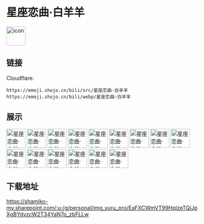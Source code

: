 # 星座恋曲·白羊羊
<img src="https://emoji.shojo.cn/bili/src/星座恋曲·白羊羊/icon.png" width="50" height="50" alt="icon">

## 链接
Cloudflare:
```
https://emoji.shojo.cn/bili/src/星座恋曲·白羊羊
https://emoji.shojo.cn/bili/webp/星座恋曲·白羊羊
```
## 展示
<img src="https://emoji.shojo.cn/bili/src/星座恋曲·白羊羊/星座恋曲·白羊羊-咩呀？.png" width="50" height="50" alt="星座恋曲·白羊羊-咩呀？">
<img src="https://emoji.shojo.cn/bili/src/星座恋曲·白羊羊/星座恋曲·白羊羊-薅羊毛.png" width="50" height="50" alt="星座恋曲·白羊羊-薅羊毛">
<img src="https://emoji.shojo.cn/bili/src/星座恋曲·白羊羊/星座恋曲·白羊羊-捏捏.png" width="50" height="50" alt="星座恋曲·白羊羊-捏捏">
<img src="https://emoji.shojo.cn/bili/src/星座恋曲·白羊羊/星座恋曲·白羊羊-慌了.png" width="50" height="50" alt="星座恋曲·白羊羊-慌了">
<img src="https://emoji.shojo.cn/bili/src/星座恋曲·白羊羊/星座恋曲·白羊羊-冲.png" width="50" height="50" alt="星座恋曲·白羊羊-冲">
<img src="https://emoji.shojo.cn/bili/src/星座恋曲·白羊羊/星座恋曲·白羊羊-毁灭吧.png" width="50" height="50" alt="星座恋曲·白羊羊-毁灭吧">
<img src="https://emoji.shojo.cn/bili/src/星座恋曲·白羊羊/星座恋曲·白羊羊-气呼呼.png" width="50" height="50" alt="星座恋曲·白羊羊-气呼呼">
<img src="https://emoji.shojo.cn/bili/src/星座恋曲·白羊羊/星座恋曲·白羊羊-羊羊得意.png" width="50" height="50" alt="星座恋曲·白羊羊-羊羊得意">
<img src="https://emoji.shojo.cn/bili/src/星座恋曲·白羊羊/星座恋曲·白羊羊-把心给你.png" width="50" height="50" alt="星座恋曲·白羊羊-把心给你">
<img src="https://emoji.shojo.cn/bili/src/星座恋曲·白羊羊/星座恋曲·白羊羊-好耶.png" width="50" height="50" alt="星座恋曲·白羊羊-好耶">
<img src="https://emoji.shojo.cn/bili/src/星座恋曲·白羊羊/星座恋曲·白羊羊-揍你.png" width="50" height="50" alt="星座恋曲·白羊羊-揍你">
<img src="https://emoji.shojo.cn/bili/src/星座恋曲·白羊羊/星座恋曲·白羊羊-上头.png" width="50" height="50" alt="星座恋曲·白羊羊-上头">
<img src="https://emoji.shojo.cn/bili/src/星座恋曲·白羊羊/星座恋曲·白羊羊-下头.png" width="50" height="50" alt="星座恋曲·白羊羊-下头">
<img src="https://emoji.shojo.cn/bili/src/星座恋曲·白羊羊/星座恋曲·白羊羊-睿智.png" width="50" height="50" alt="星座恋曲·白羊羊-睿智">
<img src="https://emoji.shojo.cn/bili/src/星座恋曲·白羊羊/星座恋曲·白羊羊-我是白羊.png" width="50" height="50" alt="星座恋曲·白羊羊-我是白羊">

## 下载地址

https://shamiko-my.sharepoint.com/:u:/g/personal/img_yuru_pro/EaFXCWmVT99HqlzeTQiJpXgBYdvzcW2T34YaN7o_zbFLLw